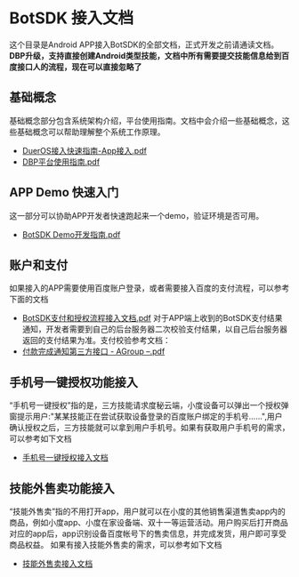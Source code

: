 # BotSDK 接入文档

这个目录是Android APP接入BotSDK的全部文档，正式开发之前请通读文档。
**DBP升级，支持直接创建Android类型技能，文档中所有需要提交技能信息给到百度接口人的流程，现在可以直接忽略了**

## 基础概念

基础概念部分包含系统架构介绍，平台使用指南。文档中会介绍一些基础概念，这些基础概念可以帮助理解整个系统工作原理。
 - [DuerOS接入快速指南-App接入.pdf](DuerOS%E6%8E%A5%E5%85%A5%E5%BF%AB%E9%80%9F%E6%8C%87%E5%8D%97-App%E6%8E%A5%E5%85%A5.pdf)
 - [DBP平台使用指南.pdf](DBP%E5%B9%B3%E5%8F%B0%E4%BD%BF%E7%94%A8%E6%8C%87%E5%8D%97.pdf)

## APP Demo 快速入门

这一部分可以协助APP开发者快速跑起来一个demo，验证环境是否可用。
 - [BotSDK Demo开发指南.pdf](BotSDK%20Demo%E5%BC%80%E5%8F%91%E6%8C%87%E5%8D%97.pdf)

## 账户和支付

如果接入的APP需要使用百度账户登录，或者需要接入百度的支付流程，可以参考下面的文档
 - [BotSDK支付和授权流程接入文档.pdf](BotSDK%E6%94%AF%E4%BB%98%E5%92%8C%E6%8E%88%E6%9D%83%E6%B5%81%E7%A8%8B%E6%8E%A5%E5%85%A5%E6%96%87%E6%A1%A3.pdf)
对于APP端上收到的BotSDK支付结果通知，开发者需要到自己的后台服务器二次校验支付结果，以自己后台服务器返回的支付结果为准。支付校验参考文档：
 - [付款完成通知第三方接口 - AGroup –.pdf](%E4%BB%98%E6%AC%BE%E5%AE%8C%E6%88%90%E9%80%9A%E7%9F%A5%E7%AC%AC%E4%B8%89%E6%96%B9%E6%8E%A5%E5%8F%A3%20-%20AGroup%20%E2%80%93.pdf)

## 手机号一键授权功能接入
“手机号一键授权”指的是，三方技能请求度秘云端，小度设备可以弹出一个授权弹窗提示用户:"某某技能正在尝试获取设备登录的百度账户绑定的手机号......",用户确认授权之后，三方技能就可以拿到用户手机号。如果有获取用户手机号的需求，可以参考如下文档
 - [手机号一键授权接入文档](https://demo.codimd.org/s/B1DnQ4RuH)

## 技能外售卖功能接入
“技能外售卖”指的不用打开app，用户就可以在小度的其他销售渠道售卖app内的商品，例如小度app、小度在家设备端、双十一等运营活动。用户购买后打开商品对应的app后，app识别设备百度帐号下的售卖信息，并完成发货，用户即可享受商品权益。
如果有接入技能外售卖的需求，可以参考如下文档
 - [技能外售卖接入文档](https://demo.codimd.org/s/rJChB3AOH)

